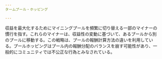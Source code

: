 ```yaml
---
タームプール・ホッピング

---
```

収益を最大化するためにマイニングプールを頻繁に切り替える一部のマイナーの慣行を指す。これらのマイナーは、収益性の変動に基づいて、あるプールから別のプールに移動する。この戦略は、プールの報酬計算方法の違いを利用している。プールホッピングはプール内の報酬分配のバランスを崩す可能性があり、一般的にコミュニティでは不公正な行為とみなされている。